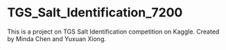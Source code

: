 # TGS_Salt_Identification_7200
This is a project on TGS Salt Identification competition on Kaggle. Created by Minda Chen and Yuxuan Xiong.
